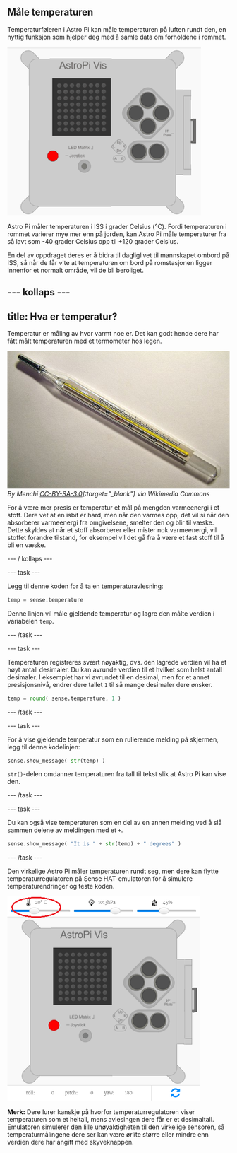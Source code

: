 ## Måle temperaturen

Temperaturføleren i Astro Pi kan måle temperaturen på luften rundt den, en nyttig funksjon som hjelper deg med å samle data om forholdene i rommet.

![Melding om temperaturen](images/degrees-message.gif)

Astro Pi måler temperaturen i ISS i grader Celsius (&deg;C). Fordi temperaturen i rommet varierer mye mer enn på jorden, kan Astro Pi måle temperaturer fra så lavt som -40 grader Celsius opp til +120 grader Celsius.

En del av oppdraget deres er å bidra til dagliglivet til mannskapet ombord på ISS, så når de får vite at temperaturen om bord på romstasjonen ligger innenfor et normalt område, vil de bli beroliget.

## \--- kollaps \---

## title: Hva er temperatur?

Temperatur er måling av hvor varmt noe er. Det kan godt hende dere har fått målt temperaturen med et termometer hos legen.

![Termometer](images/thermometer.JPG) *By Menchi [CC-BY-SA-3.0](http://creativecommons.org/licenses/by-sa/3.0/){:target="_blank"} via Wikimedia Commons*

For å være mer presis er temperatur et mål på mengden varmeenergi i et stoff. Dere vet at en isbit er hard, men når den varmes opp, det vil si når den absorberer varmeenergi fra omgivelsene, smelter den og blir til væske. Dette skyldes at når et stoff absorberer eller mister nok varmeenergi, vil stoffet forandre tilstand, for eksempel vil det gå fra å være et fast stoff til å bli en væske.

\--- / kollaps \---

\--- task \---

Legg til denne koden for å ta en temperaturavlesning:

```python
temp = sense.temperature
```

Denne linjen vil måle gjeldende temperatur og lagre den målte verdien i variabelen `temp`.

\--- /task \---

\--- task \---

Temperaturen registreres svært nøyaktig, dvs. den lagrede verdien vil ha et høyt antall desimaler. Du kan avrunde verdien til et hvilket som helst antall desimaler. I eksemplet har vi avrundet til en desimal, men for et annet presisjonsnivå, endrer dere tallet `1` til så mange desimaler dere ønsker.

```python
temp = round( sense.temperature, 1 )
```

\--- /task \---

\--- task \---

For å vise gjeldende temperatur som en rullerende melding på skjermen, legg til denne kodelinjen:

```python
sense.show_message( str(temp) )
```

`str()`-delen omdanner temperaturen fra tall til tekst slik at Astro Pi kan vise den.

\--- /task \---

\--- task \---

Du kan også vise temperaturen som en del av en annen melding ved å slå sammen delene av meldingen med et `+`.

```python
sense.show_message( "It is " + str(temp) + " degrees" )
```

\--- /task \---

Den virkelige Astro Pi måler temperaturen rundt seg, men dere kan flytte temperaturregulatoren på Sense HAT-emulatoren for å simulere temperaturendringer og teste koden.

![Temperaturregulator](images/temperature-slider.png)

**Merk:** Dere lurer kanskje på hvorfor temperaturregulatoren viser temperaturen som et heltall, mens avlesingen dere får er et desimaltall. Emulatoren simulerer den lille unøyaktigheten til den virkelige sensoren, så temperaturmålingene dere ser kan være ørlite større eller mindre enn verdien dere har angitt med skyveknappen.